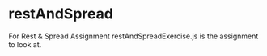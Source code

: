 # restAndSpread
For Rest &amp; Spread Assignment
restAndSpreadExercise.js is the assignment to look at. 
